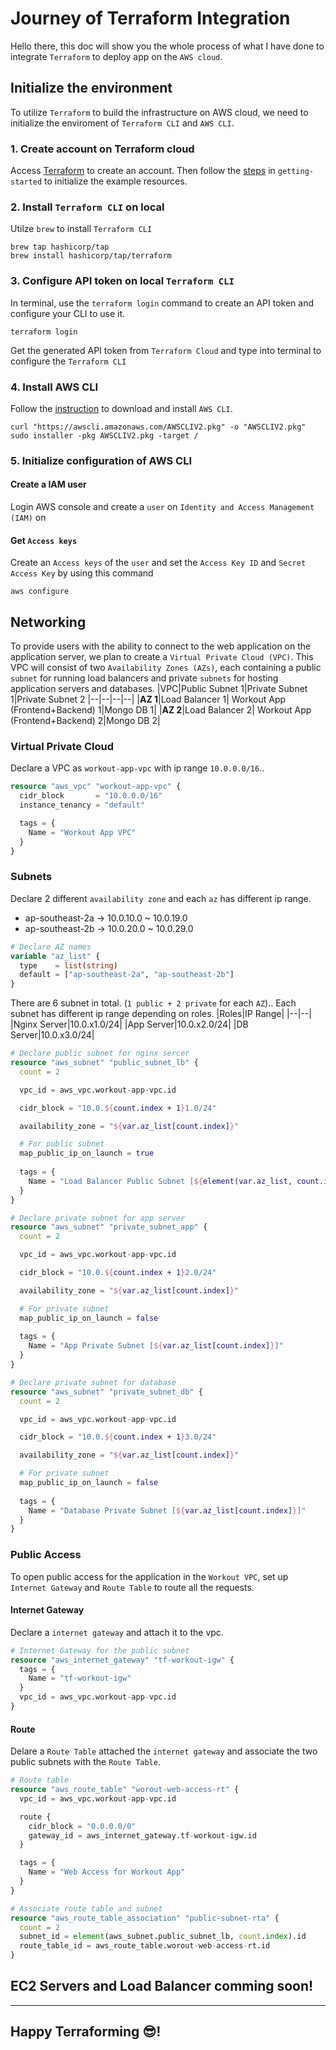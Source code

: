 # Journey of Terraform Integration
Hello there, this doc will show you the whole process of what I have done to integrate `Terraform` to deploy app on the `AWS cloud`.

## Initialize the environment
To utilize `Terraform` to build the infrastructure on AWS cloud, we need to initialize the enviroment of `Terraform CLI` and `AWS CLI`.
### 1. Create account on Terraform cloud
Access [Terraform](https://app.terraform.io/) to create an account. 
Then follow the [steps](https://app.terraform.io/app/getting-started/example) in `getting-started` to initialize the example resources.
### 2. Install `Terraform CLI` on local
Utilze `brew` to install `Terraform CLI`
```shell
brew tap hashicorp/tap
brew install hashicorp/tap/terraform
```
### 3. Configure API token on local `Terraform CLI`
In terminal, use the `terraform login` command to create an API token and configure your CLI to use it.
```shell
terraform login
```

Get the generated API token from `Terraform Cloud` and type into terminal to configure the `Terraform CLI`

### 4. Install AWS CLI
Follow the [instruction](https://docs.aws.amazon.com/cli/latest/userguide/getting-started-install.html) to download and install `AWS CLI`.
```shell
curl "https://awscli.amazonaws.com/AWSCLIV2.pkg" -o "AWSCLIV2.pkg"
sudo installer -pkg AWSCLIV2.pkg -target /
```

### 5. Initialize configuration of AWS CLI
#### Create a IAM user
Login AWS console and create a `user` on `Identity and Access Management (IAM)` on 
#### Get `Access keys`
Create an `Access keys` of the `user` and set the `Access Key ID` and `Secret Access Key` by using this command
```shell
aws configure
```

## Networking
To provide users with the ability to connect to the web application on the application server, we plan to create a `Virtual Private Cloud (VPC)`. This VPC will consist of two `Availability Zones (AZs)`, each containing a public `subnet` for running load balancers and private `subnets` for hosting application servers and databases.
|VPC|Public Subnet 1|Private Subnet 1|Private Subnet 2
|--|--|--|--|
|**AZ 1**|Load Balancer 1| Workout App (Frontend+Backend) 1|Mongo DB 1|
|**AZ 2**|Load Balancer 2| Workout App (Frontend+Backend) 2|Mongo DB 2|

### Virtual Private Cloud
Declare a VPC as `workout-app-vpc` with ip range `10.0.0.0/16`..
```terraform
resource "aws_vpc" "workout-app-vpc" {
  cidr_block       = "10.0.0.0/16"
  instance_tenancy = "default"

  tags = {
    Name = "Workout App VPC"
  }
}
```

### Subnets
Declare 2 different `availability zone` and each `az` has different ip range.
- ap-southeast-2a -> 10.0.10.0 ~ 10.0.19.0
- ap-southeast-2b -> 10.0.20.0 ~ 10.0.29.0
```terraform
# Declare AZ names
variable "az_list" {
  type    = list(string)
  default = ["ap-southeast-2a", "ap-southeast-2b"]
}
```
There are 6 subnet in total. (`1 public + 2 private` for each `AZ`)..
Each subnet has different ip range depending on roles.
|Roles|IP Range|
|--|--|
|Nginx Server|10.0.x1.0/24|
|App Server|10.0.x2.0/24|
|DB Server|10.0.x3.0/24|

```terraform
# Declare public subnet for nginx sercer
resource "aws_subnet" "public_subnet_lb" {
  count = 2

  vpc_id = aws_vpc.workout-app-vpc.id

  cidr_block = "10.0.${count.index + 1}1.0/24"

  availability_zone = "${var.az_list[count.index]}"

  # For public subnet
  map_public_ip_on_launch = true
  
  tags = {
    Name = "Load Balancer Public Subnet [${element(var.az_list, count.index)}]"
  }
}

# Declare private subnet for app server
resource "aws_subnet" "private_subnet_app" {
  count = 2

  vpc_id = aws_vpc.workout-app-vpc.id

  cidr_block = "10.0.${count.index + 1}2.0/24"

  availability_zone = "${var.az_list[count.index]}"

  # For private subnet
  map_public_ip_on_launch = false
  
  tags = {
    Name = "App Private Subnet [${var.az_list[count.index]}]"
  }
}

# Declare private subnet for database
resource "aws_subnet" "private_subnet_db" {
  count = 2

  vpc_id = aws_vpc.workout-app-vpc.id

  cidr_block = "10.0.${count.index + 1}3.0/24"

  availability_zone = "${var.az_list[count.index]}"

  # For private subnet
  map_public_ip_on_launch = false
  
  tags = {
    Name = "Database Private Subnet [${var.az_list[count.index]}]"
  }
}
```

### Public Access
To open public access for the application in the `Workout VPC`, set up `Internet Gateway` and `Route Table` to route all the requests.
#### Internet Gateway
Declare a `internet gateway` and attach it to the vpc.
```terraform
# Internet Gateway for the public subnet
resource "aws_internet_gateway" "tf-workout-igw" {
  tags = {
    Name = "tf-workout-igw"
  }
  vpc_id = aws_vpc.workout-app-vpc.id
}
```

#### Route
Delare a `Route Table` attached the `internet gateway` and associate the two public subnets with the `Route Table`.
```terraform
# Route table
resource "aws_route_table" "worout-web-access-rt" {
  vpc_id = aws_vpc.workout-app-vpc.id

  route {
    cidr_block = "0.0.0.0/0"
    gateway_id = aws_internet_gateway.tf-workout-igw.id
  }

  tags = {
    Name = "Web Access for Workout App"
  }
}

# Associate route table and subnet
resource "aws_route_table_association" "public-subnet-rta" {
  count = 2
  subnet_id = element(aws_subnet.public_subnet_lb, count.index).id
  route_table_id = aws_route_table.worout-web-access-rt.id
}
```
## EC2 Servers and Load Balancer comming soon!
---
## Happy Terraforming 😎!
